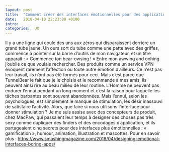 ```yaml
---
layout: post
title:  "Comment créer des interfaces émotionnelles pour des applications ennuyeuses "
date:   2018-04-10 22:23:00 +0100
intro:
categories:  UX
---
```


Il y a une ligne qui coule des uns aux zéros qui disparaissent derrière un
grand tube jaune. Un ours sort du tube comme une patte avec des griffes,
commence à pointer sur la barre d’outils de mon navigateur, et un titre
apparaît : « Commence ton bear-owsing ! »
Entre mon awwing and oohing j’oublie ce que voulais rechercher.
Des produits comme un service VPN évoquent rarement l’affection ou toute
autre émotion d’ailleurs. Ce n’est pas leur travail, ils n’ont pas été
formés pour ceci. Mais c’est parce que TunnelBear le fait que je le
choisis et le recommande à mes amis, ils peuvent ainsi rire au beau milieu de leur routine.
L'Homme ne peuvent pas endurer l’ennui pendant un long moment et
c’est la raison pour laquelle les tâches barbantes sont souvent abandonnées. Mais l’ennui, selon les psychologues, est simplement le
manque de stimulation, les désir inassouvi de satisfaire l’activité.
Alors, que faire si nous utilisons l’interface pour donner stimulation ?
Je me suis assise avec des concepteurs de produit, chez MacPaw, qui
passaient leur temps à designer des choses pas très sexy comme dupliquer
des finders et des encodages d’application, et ils partageaient cinq
secrets pour des interfaces plus émotionnelles : « gamification »,
humour, animation, illustration et mascottes.
Pour en savoir plus : https://www.smashingmagazine.com/2018/04/designing-emotional-interfaces-boring-apps/
